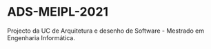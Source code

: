 # ADS-MEIPL-2021

Projecto da UC de Arquitetura e desenho de Software - Mestrado em Engenharia Informática.
